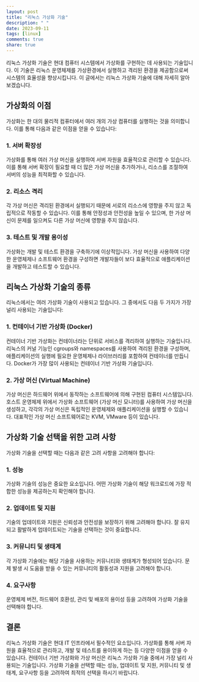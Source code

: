```yaml
---
layout: post
title: "리눅스 가상화 기술"
description: " "
date: 2023-09-11
tags: [linux]
comments: true
share: true
---
```


리눅스 가상화 기술은 현대 컴퓨터 시스템에서 가상화를 구현하는 데 사용되는 기술입니다. 이 기술은 리눅스 운영체제를 가상환경에서 실행하고 격리된 환경을 제공함으로써 시스템의 효율성을 향상시킵니다. 이 글에서는 리눅스 가상화 기술에 대해 자세히 알아보겠습니다.

## 가상화의 이점

가상화는 한 대의 물리적 컴퓨터에서 여러 개의 가상 컴퓨터를 실행하는 것을 의미합니다. 이를 통해 다음과 같은 이점을 얻을 수 있습니다:

### 1. 서버 확장성

가상화를 통해 여러 가상 머신을 실행하여 서버 자원을 효율적으로 관리할 수 있습니다. 이를 통해 서버 확장이 필요할 때 더 많은 가상 머신을 추가하거나, 리소스를 조절하여 서버의 성능을 최적화할 수 있습니다.

### 2. 리소스 격리

각 가상 머신은 격리된 환경에서 실행되기 때문에 서로의 리소스에 영향을 주지 않고 독립적으로 작동할 수 있습니다. 이를 통해 안정성과 안전성을 높일 수 있으며, 한 가상 머신이 문제를 일으켜도 다른 가상 머신에 영향을 주지 않습니다.

### 3. 테스트 및 개발 용이성

가상화는 개발 및 테스트 환경을 구축하기에 이상적입니다. 가상 머신을 사용하여 다양한 운영체제나 소프트웨어 환경을 구성하면 개발자들이 보다 효율적으로 애플리케이션을 개발하고 테스트할 수 있습니다.

## 리눅스 가상화 기술의 종류

리눅스에서는 여러 가상화 기술이 사용되고 있습니다. 그 중에서도 다음 두 가지가 가장 널리 사용되는 기술입니다:

### 1. 컨테이너 기반 가상화 (Docker)

컨테이너 기반 가상화는 컨테이너라는 단위로 서비스를 격리하여 실행하는 기술입니다. 리눅스의 커널 기능인 cgroups와 namespaces를 사용하여 격리된 환경을 구성하며, 애플리케이션의 실행에 필요한 운영체제나 라이브러리를 포함하여 컨테이너를 만듭니다. Docker가 가장 많이 사용되는 컨테이너 기반 가상화 기술입니다.

### 2. 가상 머신 (Virtual Machine)

가상 머신은 하드웨어 위에서 동작하는 소프트웨어에 의해 구현된 컴퓨터 시스템입니다. 호스트 운영체제 위에서 가상화 소프트웨어 (가상 머신 모니터)를 사용하여 가상 머신을 생성하고, 각각의 가상 머신은 독립적인 운영체제와 애플리케이션을 실행할 수 있습니다. 대표적인 가상 머신 소프트웨어로는 KVM, VMware 등이 있습니다.

## 가상화 기술 선택을 위한 고려 사항

가상화 기술을 선택할 때는 다음과 같은 고려 사항을 고려해야 합니다:

### 1. 성능

가상화 기술의 성능은 중요한 요소입니다. 어떤 가상화 기술이 해당 워크로드에 가장 적합한 성능을 제공하는지 확인해야 합니다.

### 2. 업데이트 및 지원

기술의 업데이트와 지원은 신뢰성과 안전성을 보장하기 위해 고려해야 합니다. 잘 유지되고 활발하게 업데이트되는 기술을 선택하는 것이 중요합니다.

### 3. 커뮤니티 및 생태계

각 가상화 기술에는 해당 기술을 사용하는 커뮤니티와 생태계가 형성되어 있습니다. 문제 발생 시 도움을 받을 수 있는 커뮤니티의 활동성과 지원을 고려해야 합니다.

### 4. 요구사항

운영체제 버전, 하드웨어 호환성, 관리 및 배포의 용이성 등을 고려하여 가상화 기술을 선택해야 합니다.

## 결론

리눅스 가상화 기술은 현대 IT 인프라에서 필수적인 요소입니다. 가상화를 통해 서버 자원을 효율적으로 관리하고, 개발 및 테스트를 용이하게 하는 등 다양한 이점을 얻을 수 있습니다. 컨테이너 기반 가상화와 가상 머신은 리눅스 가상화 기술 중에서 가장 널리 사용되는 기술입니다. 가상화 기술을 선택할 때는 성능, 업데이트 및 지원, 커뮤니티 및 생태계, 요구사항 등을 고려하여 최적의 선택을 하시기 바랍니다.